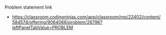 Problem statement link
 - https://classroom.codingninjas.com/app/classroom/me/22402/content/584574/offering/9064066/problem/26796?leftPanelTabValue=PROBLEM